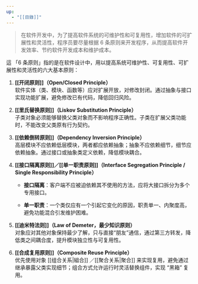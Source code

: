 ```yaml
---
up:
  - "[[目錄]]"
---
```

>在软件开发中，为了提高软件系统的可维护性和可复用性，增加软件的可扩展性和灵活性，程序员要尽量根据 6 条原则来开发程序，从而提高软件开发效率、节约软件开发成本和维护成本。

這 「6 条原则」指的是在软件设计中，用以提高系统可维护性、可复用性、可扩展性和灵活性的六大基本原则：

1. **[[开闭原则]]（Open/Closed Principle）**  
    软件实体（类、模块、函数等）应对扩展开放，对修改封闭。通过抽象与接口实现功能扩展，避免修改已有代码，降低回归风险。
    
2. **[[里氏替换原则]]（Liskov Substitution Principle）**  
    子类对象必须能够替换父类对象而不影响程序正确性。子类在扩展父类功能时，不能改变父类原有行为契约。 
    
3. **[[依赖倒转原则]]（Dependency Inversion Principle）**  
    高层模块不应依赖低层模块，两者都应依赖抽象；抽象不应依赖细节，细节应依赖抽象。通过接口或抽象类定义依赖，降低模块耦合。
    
4. **[[接口隔离原则]]／[[单一职责原则]]（Interface Segregation Principle / Single Responsibility Principle）**
    
    - **接口隔离**：客户端不应被迫依赖其不使用的方法，应将大接口拆分为多个专用接口。
        
    - **单一职责**：一个类仅应有一个引起它变化的原因，职责单一、内聚度高，避免功能混合引发维护困难。 
        
5. **[[迪米特法则]]（Law of Demeter，最少知识原则）**  
    对象应对其他对象保持最少了解，只与直接“朋友”通信，通过第三方转发，降低类之间耦合度，提升模块独立性与可复用性。
    
6. **[[合成复用原则]]（Composite Reuse Principle）**  
    优先使用对象 [[组合关系|組合]] ／[[聚合关系|聚合]] 来实现复用，避免通过继承暴露父类实现细节；组合方式允许运行时灵活替换组件，实现 “黑箱” 复用。
